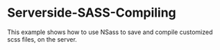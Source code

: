 # Serverside-SASS-Compiling
This example shows how to use NSass to save and compile customized scss files, on the server. 
